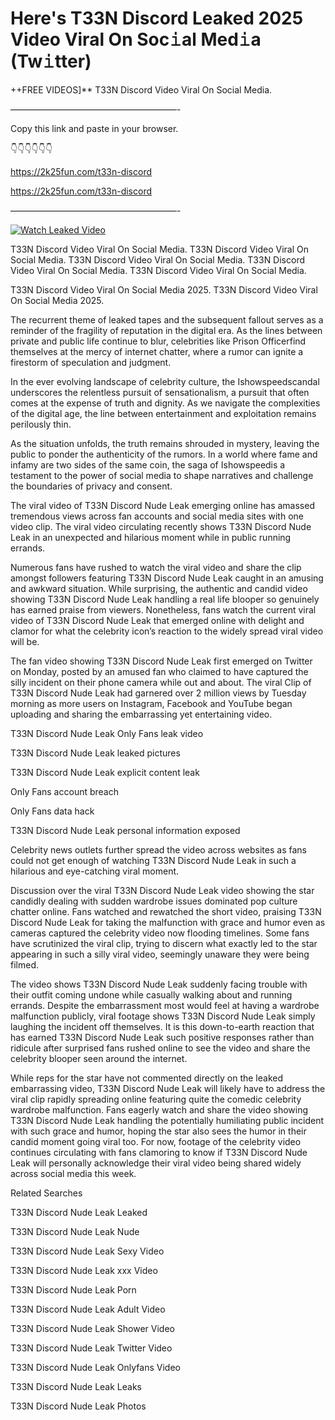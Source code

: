 # Here's T33N Discord Leaked 2025 Video Viral On Soc𝚒al Med𝚒a (Tw𝚒tter)

++FREE VIDEOS]** T33N Discord Video Viral On Social Media.

———————————————————-

Copy this link and paste in your browser.

👇👇👇👇👇👇

https://2k25fun.com/t33n-discord

https://2k25fun.com/t33n-discord

———————————————————-

[![Watch Leaked Video](https://miro.medium.com/v2/resize:fit:828/format:webp/1*cilzJN44JGOrTw9NJCrNHA.gif "Watch Leaked Video")](https://2k25fun.com/t33n-discord)

T33N Discord Video Viral On Social Media. T33N Discord Video Viral On Social Media. T33N Discord Video Viral On Social Media. T33N Discord Video Viral On Social Media. T33N Discord Video Viral On Social Media.

T33N Discord Video Viral On Social Media 2025. T33N Discord Video Viral On Social Media 2025.

The recurrent theme of leaked tapes and the subsequent fallout serves as a reminder of the fragility of reputation in the digital era. As the lines between private and public life continue to blur, celebrities like Prison Officerfind themselves at the mercy of internet chatter, where a rumor can ignite a firestorm of speculation and judgment.

In the ever evolving landscape of celebrity culture, the Ishowspeedscandal underscores the relentless pursuit of sensationalism, a pursuit that often comes at the expense of truth and dignity. As we navigate the complexities of the digital age, the line between entertainment and exploitation remains perilously thin.

As the situation unfolds, the truth remains shrouded in mystery, leaving the public to ponder the authenticity of the rumors. In a world where fame and infamy are two sides of the same coin, the saga of Ishowspeedis a testament to the power of social media to shape narratives and challenge the boundaries of privacy and consent.

The viral video of T33N Discord Nude Leak emerging online has amassed tremendous views across fan accounts and social media sites with one video clip. The viral video circulating recently shows T33N Discord Nude Leak in an unexpected and hilarious moment while in public running errands.

Numerous fans have rushed to watch the viral video and share the clip amongst followers featuring T33N Discord Nude Leak caught in an amusing and awkward situation. While surprising, the authentic and candid video showing T33N Discord Nude Leak handling a real life blooper so genuinely has earned praise from viewers. Nonetheless, fans watch the current viral video of T33N Discord Nude Leak that emerged online with delight and clamor for what the celebrity icon’s reaction to the widely spread viral video will be.

The fan video showing T33N Discord Nude Leak first emerged on Twitter on Monday, posted by an amused fan who claimed to have captured the silly incident on their phone camera while out and about. The viral Clip of T33N Discord Nude Leak had garnered over 2 million views by Tuesday morning as more users on Instagram, Facebook and YouTube began uploading and sharing the embarrassing yet entertaining video.

T33N Discord Nude Leak Only Fans leak video

T33N Discord Nude Leak leaked pictures

T33N Discord Nude Leak explicit content leak

Only Fans account breach

Only Fans data hack

T33N Discord Nude Leak personal information exposed

Celebrity news outlets further spread the video across websites as fans could not get enough of watching T33N Discord Nude Leak in such a hilarious and eye-catching viral moment.

Discussion over the viral T33N Discord Nude Leak video showing the star candidly dealing with sudden wardrobe issues dominated pop culture chatter online. Fans watched and rewatched the short video, praising T33N Discord Nude Leak for taking the malfunction with grace and humor even as cameras captured the celebrity video now flooding timelines. Some fans have scrutinized the viral clip, trying to discern what exactly led to the star appearing in such a silly viral video, seemingly unaware they were being filmed.

The video shows T33N Discord Nude Leak suddenly facing trouble with their outfit coming undone while casually walking about and running errands. Despite the embarrassment most would feel at having a wardrobe malfunction publicly, viral footage shows T33N Discord Nude Leak simply laughing the incident off themselves. It is this down-to-earth reaction that has earned T33N Discord Nude Leak such positive responses rather than ridicule after surprised fans rushed online to see the video and share the celebrity blooper seen around the internet.

While reps for the star have not commented directly on the leaked embarrassing video, T33N Discord Nude Leak will likely have to address the viral clip rapidly spreading online featuring quite the comedic celebrity wardrobe malfunction. Fans eagerly watch and share the video showing T33N Discord Nude Leak handling the potentially humiliating public incident with such grace and humor, hoping the star also sees the humor in their candid moment going viral too. For now, footage of the celebrity video continues circulating with fans clamoring to know if T33N Discord Nude Leak will personally acknowledge their viral video being shared widely across social media this week.

Related Searches

T33N Discord Nude Leak Leaked

T33N Discord Nude Leak Nude

T33N Discord Nude Leak Sexy Video

T33N Discord Nude Leak xxx Video

T33N Discord Nude Leak Porn

T33N Discord Nude Leak Adult Video

T33N Discord Nude Leak Shower Video

T33N Discord Nude Leak Twitter Video

T33N Discord Nude Leak Onlyfans Video

T33N Discord Nude Leak Leaks

T33N Discord Nude Leak Photos